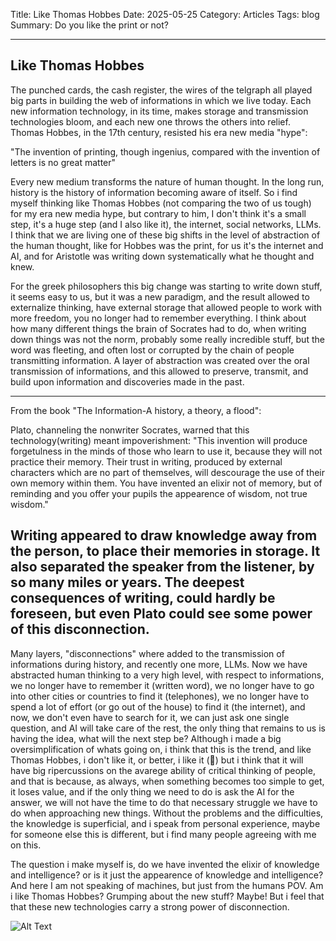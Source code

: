 Title: Like Thomas Hobbes
Date: 2025-05-25
Category: Articles
Tags: blog
Summary: Do you like the print or not?

---

## Like Thomas Hobbes

The punched cards, the cash register, the wires of the telgraph all played big parts in building the web of informations in which we live today.
Each new information technology, in its time, makes storage and transmission technologies bloom, and each new one throws the others into relief.
Thomas Hobbes, in the 17th century, resisted his era new media "hype": 

"The invention of printing, though ingenius, compared with the invention of letters is no great matter"

Every new medium transforms the nature of human thought. In the long run, history is the history of information becoming aware of itself.
So i find myself thinking like Thomas Hobbes (not comparing the two of us tough) for my era new media hype, but contrary to him, I don't think it's a small step, it's a huge step (and I also like it), the internet, social networks, LLMs.
I think that we are living one of these big shifts in the level of abstraction of the human thought, like for Hobbes was the print, for us it's the internet and AI, and for Aristotle was writing down systematically what he thought and knew.

For the greek philosophers this big change was starting to write down stuff, it seems easy to us, but it was a new paradigm, and the result allowed to externalize thinking, have external storage that allowed people to work with more freedom, you no longer had to remember everything. I think about how many different things the brain of Socrates had to do, when writing down things was not the norm, probably some really incredible stuff, but the word was fleeting, and often lost or corrupted by the chain of people transmitting information. 
A layer of abstraction was created over the oral transmission of informations, and this allowed to preserve, transmit, and build upon information and discoveries made in the past.

------
From the book "The Information-A history, a theory, a flood":

Plato, channeling the nonwriter Socrates, warned that this technology(writing) meant impoverishment:
"This invention will produce forgetulness in the minds of those who learn to use it, because they will not practice their memory.
Their trust in writing, produced by external characters which are no part of themselves, will descourage the use of their own memory within them. You have invented an elixir not of memory, but of reminding and you offer your pupils the appearence of wisdom, not true wisdom."

Writing appeared to draw knowledge away from the person, to place their memories in storage. It also separated the speaker from the listener, by so many miles or years. The deepest consequences of writing, could hardly be foreseen, but even Plato could see some power of this disconnection.
-------

Many layers, "disconnections" where added to the transmission of informations during history, and recently one more, LLMs. 
Now we have abstracted human thinking to a very high level, with respect to informations, we no longer have to remember it (written word), we no longer have to go into other cities or countries to find it (telephones), we no longer have to spend a lot of effort (or go out of the house) to find it (the internet), and now, we don't even have to search for it, we can just ask one single question, and AI will take care of the rest, the only thing that remains to us is having the idea, what will the next step be?
Although i made a big oversimplification of whats going on, i think that this is the trend, and like Thomas Hobbes, i don't like it, or better, i like it (🤔) but i think that it will have big ripercussions on the avarege ability of critical thinking of people, and that is because, as always, when something becomes too simple to get, it loses value, and if the only thing we need to do is ask the AI for the answer, we will not have the time to do that necessary struggle we have to do when approaching new things. 
Without the problems and the difficulties, the knowledge is superficial, and i speak from personal experience, maybe for someone else this is different, but i find many people agreeing with me on this.

The question i make myself is, do we have invented the elixir of knowledge and intelligence? or is it just the appearence of knowledge and intelligence? And here I am not speaking of machines, but just from the humans POV.
Am i like Thomas Hobbes? Grumping about the new stuff? Maybe! But i feel that that these new technologies carry a strong power of disconnection.


![Alt Text]({static}/images/toothpasteai.jpeg)